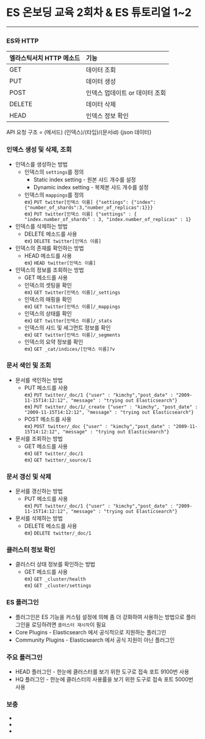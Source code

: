 # ES 온보딩 교육 2회차 & ES 튜토리얼 1~2

<hr>

### ES와 HTTP
| 엘라스틱서치 HTTP 메소드 | 기능 |
|:--------|:--------|
| GET | 데이터 조회 |
| PUT | 데이터 생성 |
| POST | 인덱스 업데이트 or 데이터 조회 |
| DELETE | 데이터 삭제 |
| HEAD | 인덱스 정보 확인 |

API 요청 구조 = (메서드) (인덱스)/(타입)/(문서id) {json 데이터}

### 인덱스 생성 및 삭제, 조회
* 인덱스를 생성하는 방법
    * 인덱스의 `settings`를 정의
        * Static index setting - 원본 샤드 개수를 설정
        * Dynamic index setting - 복제본 샤드 개수를 설정
    * 인덱스의 `mappings`를 정의  
    ex) `PUT twitter[인덱스 이름] {"settings": {"index":{"number_of_shards":3,"number_of_replicas":1}}}`  
    ex) `PUT twitter[인덱스 이름] {"settings" : { "index.number_of_shards" : 3, "index.number_of_replicas" : 1}`
* 인덱스를 삭제하는 방법
    * DELETE 메소드를 사용  
    ex) `DELETE twitter[인덱스 이름]`
* 인덱스의 존재를 확인하는 방법
    * HEAD 메소드를 사용  
    ex) `HEAD twitter[인덱스 이름]` 
* 인덱스의 정보를 조회하는 방법 
    * GET 메소드를 사용
    * 인덱스의 셋팅을 확인  
    ex) `GET twitter[인덱스 이름]/_settings`
    * 인덱스의 매핑을 확인  
    ex) `GET twitter[인덱스 이름]/_mappings`
    * 인덱스의 상태를 확인  
    ex) `GET twitter[인덱스 이름]/_stats`
    * 인덱스의 샤드 및 세그먼트 정보를 확인  
    ex) `GET twitter[인덱스 이름]/_segments`
    * 인덱스의 요약 정보를 확인  
    ex) `GET _cat/indices/[인덱스 이름]?v`

### 문서 색인 및 조회
* 문서를 색인하는 방법
    * PUT 메소드를 사용  
    ex) `PUT twitter/_doc/1 {"user" : "kimchy","post_date" : "2009-11-15T14:12:12", "message" : "trying out Elasticsearch"}`  
    ex) `PUT twitter/_doc/1/_create {"user" : "kimchy", "post_date" : "2009-11-15T14:12:12", "message" : "trying out Elasticsearch"}`  
    * POST 메소드를 사용  
    ex) `POST twitter/_doc {"user" : "kimchy","post_date" : "2009-11-15T14:12:12", "message" : "trying out Elasticsearch"}`  
* 문서를 조회하는 방법
    * GET 메소드를 사용  
    ex) `GET twitter/_doc/1`  
    ex) `GET twitter/_source/1`

### 문서 갱신 및 삭제
* 문서를 갱신하는 방법
    * PUT 메소드를 사용  
    ex) `PUT twitter/_doc/1 {"user" : "kimchy","post_date" : "2009-11-15T14:12:12", "message" : "trying out Elasticsearch"}`
* 문서를 삭제하는 방법
    * DELETE 메소드를 사용  
    ex) `DELETE twitter/_doc/1`

### 클러스터 정보 확인
* 클러스터 상태 정보를 확인하는 방법
    * GET 메소드를 사용  
    ex) `GET _cluster/health`  
    ex) `GET _cluster/settings`

### ES 플러그인
* 플러그인은 ES 기능을 커스텀 설정에 의해 좀 더 강화하여 사용하는 방법으로 플러그인을 로딩하려면 `클러스터 재시작`이 필요
* Core Plugins - Elasticsearch 에서 공식적으로 지원하는 플러그인
* Community Plugins - Elasticsearch 에서 공식 지원이 아닌 플러그인

### 주요 플러그인
* HEAD 플러그인 - 한눈에 클러스터를 보기 위한 도구로 접속 포트 9100번 사용
* HQ 플러그인 - 한눈에 클러스터의 사용률을 보기 위한 도구로 접속 포트 5000번 사용

### 보충
*
*
*